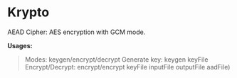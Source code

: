 # Krypto

AEAD Cipher: AES encryption with GCM mode.

**Usages:**
> Modes: keygen/encrypt/decrypt
> Generate key: keygen keyFile
> Encrypt/Decrypt: encrypt/encrypt keyFile inputFile outputFile aadFile)
